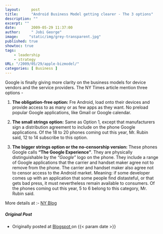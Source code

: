 ```yaml
---
layout:     post 
title:      "Android Business Model getting clearer - The 3 options"
description: ""
excerpt: ""
date:       2009-05-29 11:37:00
author:     " Jobi George"
image:     "static/img/grey-transparent.jpg"
published: true
showtoc: true 
tags:
    - leadership
    - strategy
URL: "/2009/05/29/apple-bizmodel/"
categories: [ Business ]
---
```


Google is finally giving more clarity on the business models for device vendors and the service providers. The NY Times article mention three options -

1. **The obligation-free option:** Fre Android, load onto their devices and provide access to as many or as few apps as they want. No preload popular Google applications, like Gmail or Google calendar.

2. **The small strings option:** Same as Option 1, except that manufacturers sign a distribution agreement to include on the phone Google applications. Of the 18 to 20 phones coming out this year, Mr. Rubin said, 12 to 14 subscribe to this option.

3. **The bigger strings option or the no-censorship version:** These phones Google calls **“The Google Experience”**. They are physically distinguishable by the *“Google”* logo on the phone. They include a range of Google applications that the carrier and handset maker agree not to remove from the phone. The carrier and handset maker also agree not to censor access to the Android market. Meaning: if some developer comes up with an application that some people find distasteful, or that gets bad press, it must nevertheless remain available to consumers. Of the phones coming out this year, 5 to 6 belong to this category, Mr. Rubin said.

More details at :- [NY Blog](http://bits.blogs.nytimes.com/2009/05/27/google-expect-18-android-phones-by-years-end/)

##### Original Post

* Originally posted at [ Blogspot ]( ) on {{< param date >}}



